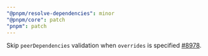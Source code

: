 ```yaml
---
"@pnpm/resolve-dependencies": minor
"@pnpm/core": patch
"pnpm": patch
---
```


Skip `peerDependencies` validation when `overrides` is specified [#8978](https://github.com/pnpm/pnpm/issues/8978).
